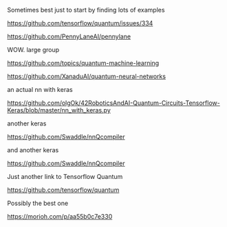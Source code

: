 Sometimes best just to start by finding lots of examples



https://github.com/tensorflow/quantum/issues/334


https://github.com/PennyLaneAI/pennylane




WOW. large group

https://github.com/topics/quantum-machine-learning



https://github.com/XanaduAI/quantum-neural-networks


an actual nn with keras

https://github.com/olgOk/42RoboticsAndAI-Quantum-Circuits-Tensorflow-Keras/blob/master/nn_with_keras.py


another keras

https://github.com/Swaddle/nnQcompiler

and another keras

https://github.com/Swaddle/nnQcompiler


Just another link to Tensorflow Quantum

https://github.com/tensorflow/quantum




Possibly the best one

https://morioh.com/p/aa55b0c7e330

